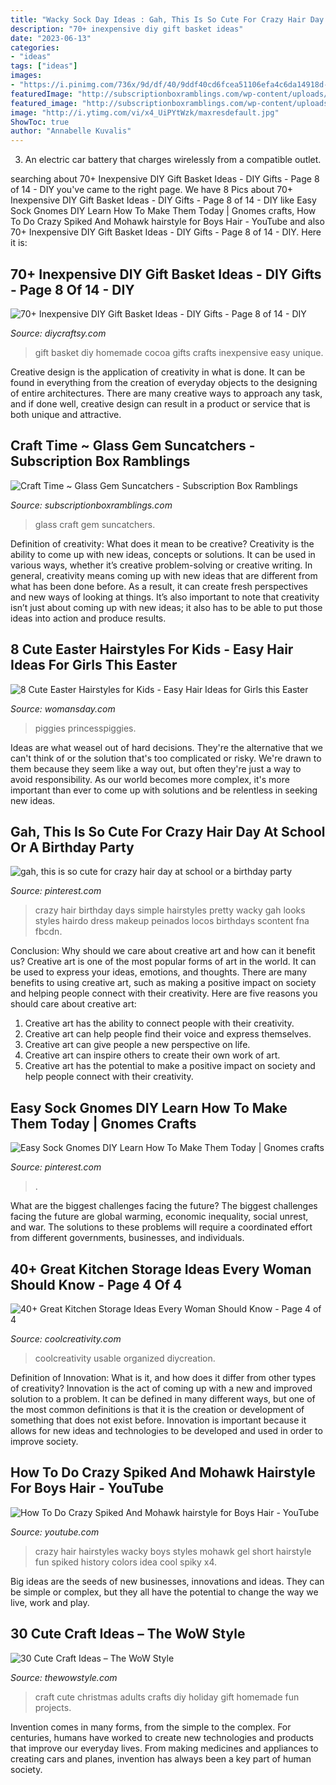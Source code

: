 ```yaml
---
title: "Wacky Sock Day Ideas : Gah, This Is So Cute For Crazy Hair Day At School Or A Birthday Party"
description: "70+ inexpensive diy gift basket ideas"
date: "2023-06-13"
categories:
- "ideas"
tags: ["ideas"]
images:
- "https://i.pinimg.com/736x/9d/df/40/9ddf40cd6fcea51106efa4c6da14918d--crazy-hair-day-at-school-for-girls-crazy-hair-days.jpg"
featuredImage: "http://subscriptionboxramblings.com/wp-content/uploads/2012/07/IMG_2833.jpg"
featured_image: "http://subscriptionboxramblings.com/wp-content/uploads/2012/07/IMG_2833.jpg"
image: "http://i.ytimg.com/vi/x4_UiPYtWzk/maxresdefault.jpg"
ShowToc: true
author: "Annabelle Kuvalis"
---
```



3. An electric car battery that charges wirelessly from a compatible outlet. 

	

		
searching about 70+ Inexpensive DIY Gift Basket Ideas - DIY Gifts - Page 8 of 14 - DIY you've came to the right page. We have 8 Pics about 70+ Inexpensive DIY Gift Basket Ideas - DIY Gifts - Page 8 of 14 - DIY like Easy Sock Gnomes DIY Learn How To Make Them Today | Gnomes crafts, How To Do Crazy Spiked And Mohawk hairstyle for Boys Hair - YouTube and also 70+ Inexpensive DIY Gift Basket Ideas - DIY Gifts - Page 8 of 14 - DIY. Here it is:
		
    
## 70+ Inexpensive DIY Gift Basket Ideas - DIY Gifts - Page 8 Of 14 - DIY

<img loading=lazy src="http://www.diycraftsy.com/wp-content/uploads/2017/04/DIY-Homemade-Cocoa-Gift-Basket.jpg" onerror="this.onerror=null;this.src='https://tse4.mm.bing.net/th?id=OIP.xqk6cTlgDHyvwGp1hrEW0AHaLJ&amp;pid=15.1';" alt="70+ Inexpensive DIY Gift Basket Ideas - DIY Gifts - Page 8 of 14 - DIY">

_Source: diycraftsy.com_

>gift basket diy homemade cocoa gifts crafts inexpensive easy unique. 

	

Creative design is the application of creativity in what is done. It can be found in everything from the creation of everyday objects to the designing of entire architectures. There are many creative ways to approach any task, and if done well, creative design can result in a product or service that is both unique and attractive.

    
## Craft Time ~ Glass Gem Suncatchers - Subscription Box Ramblings

<img loading=lazy src="http://subscriptionboxramblings.com/wp-content/uploads/2012/07/IMG_2833.jpg" onerror="this.onerror=null;this.src='https://tse4.mm.bing.net/th?id=OIP.-o2nx7SqWJED0e8mIMJpTgHaJ6&amp;pid=15.1';" alt="Craft Time ~ Glass Gem Suncatchers - Subscription Box Ramblings">

_Source: subscriptionboxramblings.com_

>glass craft gem suncatchers. 

	

Definition of creativity: What does it mean to be creative?
Creativity is the ability to come up with new ideas, concepts or solutions. It can be used in various ways, whether it’s creative problem-solving or creative writing. In general, creativity means coming up with new ideas that are different from what has been done before. As a result, it can create fresh perspectives and new ways of looking at things. It’s also important to note that creativity isn’t just about coming up with new ideas; it also has to be able to put those ideas into action and produce results.

    
## 8 Cute Easter Hairstyles For Kids - Easy Hair Ideas For Girls This Easter

<img loading=lazy src="https://hips.hearstapps.com/hmg-prod.s3.amazonaws.com/images/easter-hairstyle-kids-basket-2-1518709837.jpg?crop=1xw:1xh;center,top&amp;resize=768:*" onerror="this.onerror=null;this.src='https://tse3.mm.bing.net/th?id=OIP.9zDiUrGEX1WK0GW-NAhEOgHaLI&amp;pid=15.1';" alt="8 Cute Easter Hairstyles for Kids - Easy Hair Ideas for Girls this Easter">

_Source: womansday.com_

>piggies princesspiggies. 

	

Ideas are what weasel out of hard decisions. They're the alternative that we can't think of or the solution that's too complicated or risky. We're drawn to them because they seem like a way out, but often they're just a way to avoid responsibility. As our world becomes more complex, it's more important than ever to come up with solutions and be relentless in seeking new ideas.

    
## Gah, This Is So Cute For Crazy Hair Day At School Or A Birthday Party

<img loading=lazy src="https://i.pinimg.com/736x/9d/df/40/9ddf40cd6fcea51106efa4c6da14918d--crazy-hair-day-at-school-for-girls-crazy-hair-days.jpg" onerror="this.onerror=null;this.src='https://tse3.mm.bing.net/th?id=OIP.wk_sogZf_d3ysfQ4kufA1AHaJ7&amp;pid=15.1';" alt="gah, this is so cute for crazy hair day at school or a birthday party">

_Source: pinterest.com_

>crazy hair birthday days simple hairstyles pretty wacky gah looks styles hairdo dress makeup peinados locos birthdays scontent fna fbcdn. 

	

Conclusion: Why should we care about creative art and how can it benefit us?
Creative art is one of the most popular forms of art in the world. It can be used to express your ideas, emotions, and thoughts. There are many benefits to using creative art, such as making a positive impact on society and helping people connect with their creativity. Here are five reasons you should care about creative art: 
1) Creative art has the ability to connect people with their creativity.
2) Creative art can help people find their voice and express themselves.
3) Creative art can give people a new perspective on life.
4) Creative art can inspire others to create their own work of art.
5) Creative art has the potential to make a positive impact on society and help people connect with their creativity.

    
## Easy Sock Gnomes DIY Learn How To Make Them Today | Gnomes Crafts

<img loading=lazy src="https://i.pinimg.com/736x/e7/f5/8a/e7f58a0b45fa623dcabe2c12ec1c01da.jpg" onerror="this.onerror=null;this.src='https://tse4.mm.bing.net/th?id=OIP.nFt7gAubn3F8y53Pl9vowAAAAA&amp;pid=15.1';" alt="Easy Sock Gnomes DIY Learn How To Make Them Today | Gnomes crafts">

_Source: pinterest.com_

>. 

	

What are the biggest challenges facing the future?
The biggest challenges facing the future are global warming, economic inequality, social unrest, and war. The solutions to these problems will require a coordinated effort from different governments, businesses, and individuals.

    
## 40+ Great Kitchen Storage Ideas Every Woman Should Know - Page 4 Of 4

<img loading=lazy src="https://coolcreativity.com/wp-content/uploads/2016/07/2622.jpg" onerror="this.onerror=null;this.src='https://tse4.mm.bing.net/th?id=OIP.A6fXf6CusskIyK63w01lpQHaMS&amp;pid=15.1';" alt="40+ Great Kitchen Storage Ideas Every Woman Should Know - Page 4 of 4">

_Source: coolcreativity.com_

>coolcreativity usable organized diycreation. 

	

Definition of Innovation: What is it, and how does it differ from other types of creativity?
Innovation is the act of coming up with a new and improved solution to a problem. It can be defined in many different ways, but one of the most common definitions is that it is the creation or development of something that does not exist before. Innovation is important because it allows for new ideas and technologies to be developed and used in order to improve society.

    
## How To Do Crazy Spiked And Mohawk Hairstyle For Boys Hair - YouTube

<img loading=lazy src="http://i.ytimg.com/vi/x4_UiPYtWzk/maxresdefault.jpg" onerror="this.onerror=null;this.src='https://tse3.mm.bing.net/th?id=OIP.AygKyXupPVfxJFRRNeiu_gHaEK&amp;pid=15.1';" alt="How To Do Crazy Spiked And Mohawk hairstyle for Boys Hair - YouTube">

_Source: youtube.com_

>crazy hair hairstyles wacky boys styles mohawk gel short hairstyle fun spiked history colors idea cool spiky x4. 

	

Big ideas are the seeds of new businesses, innovations and ideas. They can be simple or complex, but they all have the potential to change the way we live, work and play.

    
## 30 Cute Craft Ideas – The WoW Style

<img loading=lazy src="http://thewowstyle.com/wp-content/uploads/2015/05/christmas-craft-ideas-for-adults.jpg" onerror="this.onerror=null;this.src='https://tse1.mm.bing.net/th?id=OIP.3lsglYA_nheMd-zLp9S4_AHaE6&amp;pid=15.1';" alt="30 Cute Craft Ideas – The WoW Style">

_Source: thewowstyle.com_

>craft cute christmas adults crafts diy holiday gift homemade fun projects. 

	

Invention comes in many forms, from the simple to the complex. For centuries, humans have worked to create new technologies and products that improve our everyday lives. From making medicines and appliances to creating cars and planes, invention has always been a key part of human society.

